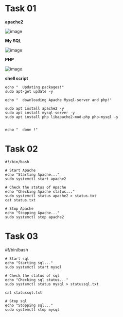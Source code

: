 # Task 01

**apache2**

![image](https://user-images.githubusercontent.com/123717138/220518131-24870d29-fc20-4b43-a2b5-9f770275f92d.png)

**My SQL**

![image](https://user-images.githubusercontent.com/123717138/220520505-38374307-b4d5-4558-bb94-f710c55ce2c6.png)

**PHP**

![image](https://user-images.githubusercontent.com/123717138/220520912-0e3cee21-35de-4e69-87d4-1bec258d6203.png)

**shell script**

    echo "	Updating packages!"
    sudo apt-get update -y

    echo "	downloading Apache Mysql-server and php!"

    sudo apt install apache2 -y
    sudo apt install mysql-server -y
    sudo apt install php libapache2-mod-php php-mysql -y


    echo "	done !"
    
    
    
# Task 02

    #!/bin/bash

    # Start Apache
    echo "Starting Apache..."
    sudo systemctl start apache2

    # Check the status of Apache
    echo "Checking Apache status..."
    sudo systemctl status apache2 > status.txt
    cat status.txt

    # Stop Apache
    echo "Stopping Apache..."
    sudo systemctl stop apache2
    
# Task 03

#!/bin/bash

    # Start sql
    echo "Starting sql..."
    sudo systemctl start mysql

    # Check the status of sql
    echo "Checking sql status..."
    sudo systemctl status mysql > statussql.txt

    cat statussql.txt

    # Stop sql
    echo "Stopping sql..."
    sudo systemctl stop mysql
